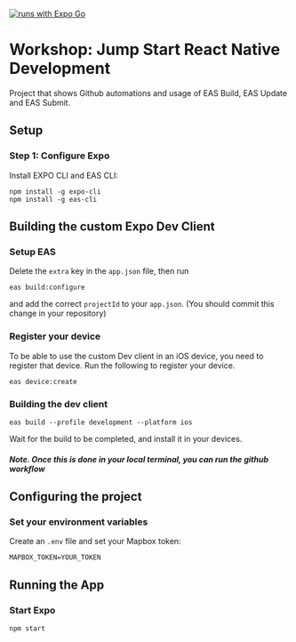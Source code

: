 [![runs with Expo Go](https://img.shields.io/badge/Runs%20with%20Expo%20Go-000.svg?style=flat-square&logo=EXPO&labelColor=f3f3f3&logoColor=000)](https://expo.io/client)

# Workshop: Jump Start React Native Development

Project that shows Github automations and usage of EAS Build, EAS Update and EAS Submit.

## Setup

### Step 1: Configure Expo

Install EXPO CLI and EAS CLI:

```shell
npm install -g expo-cli
npm install -g eas-cli
```

## Building the custom Expo Dev Client

### Setup EAS

Delete the `extra` key in the `app.json` file, then run

```
eas build:configure
```

and add the correct `projectId` to your `app.json`. (You should commit this change in your repository)

### Register your device

To be able to use the custom Dev client in an iOS device, you need to register that device. Run the following to register your device.

```
eas device:create
```

### Building the dev client

```
eas build --profile development --platform ios
```

Wait for the build to be completed, and install it in your devices.


##### Note. Once this is done in your local terminal, you can run the github workflow 


## Configuring the project

### Set your environment variables

Create an `.env` file and set your Mapbox token:

```
MAPBOX_TOKEN=YOUR_TOKEN
```

## Running the App

### Start Expo

```shell
npm start
```
